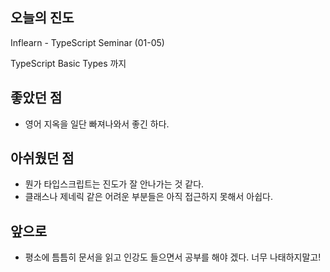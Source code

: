 ## 오늘의 진도

Inflearn - TypeScript Seminar (01-05)

TypeScript Basic Types 까지

## 좋았던 점

- 영어 지옥을 일단 빠져나와서 좋긴 하다.

## 아쉬웠던 점

- 뭔가 타입스크립트는 진도가 잘 안나가는 것 같다.
- 클래스나 제네릭 같은 어려운 부분들은 아직 접근하지 못해서 아쉽다.

## **앞으로**

- 평소에 틈틈히 문서을 읽고 인강도 들으면서 공부를 해야 겠다. 너무 나태하지말고!
